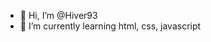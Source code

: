 - 👋 Hi, I’m @Hiver93
- 🌱 I’m currently learning html, css, javascript

<!---
Hiver93/Hiver93 is a ✨ special ✨ repository because its `README.md` (this file) appears on your GitHub profile.
You can click the Preview link to take a look at your changes.
--->
